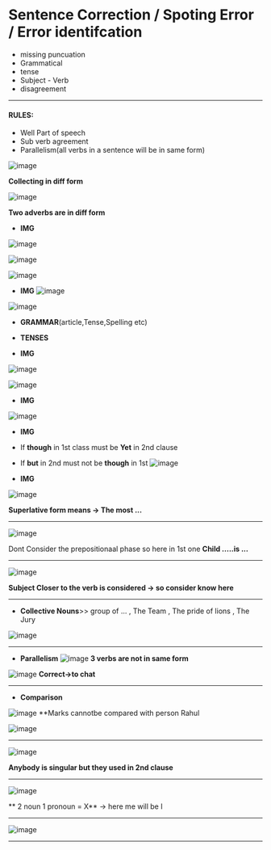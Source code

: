  # Sentence Correction / Spoting Error / Error identifcation
 - missing puncuation
 - Grammatical
 - tense
 - Subject - Verb
 - disagreement
 
---
#### RULES:
- Well Part of speech
- Sub verb agreement
- Parallelism(all verbs in a sentence will be in same form)

![image](https://user-images.githubusercontent.com/77873383/182755980-d5de95f1-0d44-4f7e-871a-87d42f926723.png)

**Collecting in diff form**

![image](https://user-images.githubusercontent.com/77873383/182756103-c99c99f0-5682-4c29-8d79-11c66ae33164.png)

**Two adverbs are in diff form**


- **IMG**

![image](https://user-images.githubusercontent.com/77873383/182756767-e6b70adc-c812-4859-96a2-8ab59cb038df.png)

![image](https://user-images.githubusercontent.com/77873383/182756802-30cf454e-6d9e-4daa-a911-61484b137c17.png)

![image](https://user-images.githubusercontent.com/77873383/182756817-9b46ae3d-af61-45d6-b0e2-a03d8f12195e.png)


- **IMG**
![image](https://user-images.githubusercontent.com/77873383/182756970-705cb139-53f1-4077-8f9c-6934a8808ef1.png)

![image](https://user-images.githubusercontent.com/77873383/182757010-b0184213-581c-405b-ba51-e24ecc72fdbc.png)




- **GRAMMAR**(article,Tense,Spelling etc)

- **TENSES**

- **IMG**

![image](https://user-images.githubusercontent.com/77873383/182757275-0d1013f4-3fa9-4dbb-9d1f-61e2ea11d381.png)

![image](https://user-images.githubusercontent.com/77873383/182757311-3d2f97db-aa76-44a7-9f90-1a98d8d2f55f.png)


- **IMG**

![image](https://user-images.githubusercontent.com/77873383/182757427-06d938a3-114b-409d-bb68-39c7d81da714.png)


- **IMG**
- If **though** in 1st class must be **Yet** in 2nd clause
- If **but** in 2nd must not be **though** in 1st
![image](https://user-images.githubusercontent.com/77873383/182757624-0d143643-9f9a-4484-a75c-60ac37322bc4.png)

- **IMG**

![image](https://user-images.githubusercontent.com/77873383/182758052-c27c984c-dc64-4f06-8b29-9fad292e6c6c.png)

**Superlative form means -> The most ...**

---

![image](https://user-images.githubusercontent.com/77873383/182759722-dfff68e9-2012-429f-ab77-e6f9798dc47e.png)

Dont Consider the prepositionaal phase so here in 1st one **Child .....____is____ ...**

---
![image](https://user-images.githubusercontent.com/77873383/182760113-d61f0c3f-9ffb-4614-951d-358779ec5320.png)

**Subject Closer to the verb is considered -> so consider know here**

---

- **Collective Nouns**>> group of ... , The Team , The pride of lions , The Jury

![image](https://user-images.githubusercontent.com/77873383/182760362-790ef662-94be-4e49-a1aa-0e76aae00cdb.png)

---
- **Parallelism**
![image](https://user-images.githubusercontent.com/77873383/182760924-8b960ee1-f9ed-4383-9395-8dddab323a68.png)
**3 verbs are not in same form**

![image](https://user-images.githubusercontent.com/77873383/182760989-773a91f1-bcce-4d51-9328-c03372374a70.png)
**Correct->to chat**

---

- **Comparison**

![image](https://user-images.githubusercontent.com/77873383/182761272-baec5486-b594-4df6-9d06-1e5afa95a417.png)
**Marks cannotbe compared with person Rahul

![image](https://user-images.githubusercontent.com/77873383/182761316-fe1cdb4d-f83c-4aee-8da7-afc27d6891eb.png)

---

![image](https://user-images.githubusercontent.com/77873383/182761424-3c2ed5d8-a4b6-4b63-856c-7c3cff3b5c40.png)
 
 **Anybody is singular but they used in 2nd clause**
 
 ---
 
 ![image](https://user-images.githubusercontent.com/77873383/182761503-ade710c7-bc4b-42dc-816b-704c901cc035.png)

** 2 noun 1 pronoun = X** -> here me will be I

---
![image](https://user-images.githubusercontent.com/77873383/182761596-d4559b1a-05dc-44d5-bead-6ab1e248b2d1.png)

---
